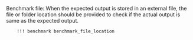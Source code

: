 Benchmark file:
 When the expected output is stored in an external file, the file or folder location should be provided to check if the actual output is same as the expected output.

        !!! benchmark benchmark_file_location
